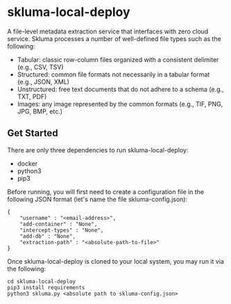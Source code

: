 # skluma-local-deploy
A file-level metadata extraction service that interfaces with zero cloud service. Skluma processes a number
of well-defined file types such as the following: 

* Tabular: classic row-column files organized with a consistent delimiter (e.g., CSV, TSV)
* Structured: common file formats not necessarily in a tabular format (e.g., JSON, XML)
* Unstructured: free text documents that do not adhere to a schema (e.g., TXT, PDF) 
* Images: any image represented by the common formats (e.g., TIF, PNG, JPG, BMP, etc.) 



## Get Started

There are only three dependencies to run skluma-local-deploy: 
* docker
* python3
* pip3

Before running, you will first need to create a configuration file in the following JSON format
(let's name the file skluma-config.json): 

```
{ 
    "username" : "<email-address>", 
    "add-container" : "None",
    "intercept-types" : "None", 
    "add-db" : "None", 
    "extraction-path" : "<absolute-path-to-file>"
}
```

Once skluma-local-deploy is cloned to your local system, you may run it via the following: 
```
cd skluma-local-deploy
pip3 install requirements
python3 skluma.py <absolute path to skluma-config.json>
```

